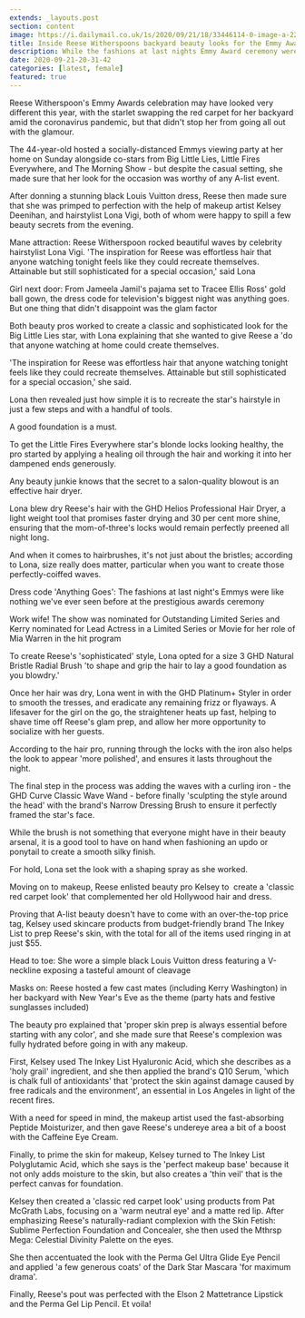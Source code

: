 ```yaml
---
extends: _layouts.post
section: content
image: https://i.dailymail.co.uk/1s/2020/09/21/18/33446114-0-image-a-22_1600707764187.jpg 
title: Inside Reese Witherspoons backyard beauty looks for the Emmy Awards 
description: While the fashions at last nights Emmy Award ceremony were anything goes, the beauty didnt disappoint. Celebrity hairstylist Lona Vigi reveals how she created Reese Witherspoons do. 
date: 2020-09-21-20-31-42 
categories: [latest, female] 
featured: true 
--- 
```

Reese Witherspoon's Emmy Awards celebration may have looked very different this year, with the starlet swapping the red carpet for her backyard amid the coronavirus pandemic, but that didn't stop her from going all out with the glamour.

The 44-year-old hosted a socially-distanced Emmys viewing party at her home on Sunday alongside co-stars from Big Little Lies, Little Fires Everywhere, and The Morning Show - but despite the casual setting, she made sure that her look for the occasion was worthy of any A-list event. 

After donning a stunning black Louis Vuitton dress, Reese then made sure that she was primped to perfection with the help of makeup artist Kelsey Deenihan, and hairstylist Lona Vigi, both of whom were happy to spill a few beauty secrets from the evening.   

Mane attraction: Reese Witherspoon rocked beautiful waves by celebrity hairstylist Lona Vigi. 'The inspiration for Reese was effortless hair that anyone watching tonight feels like they could recreate themselves. Attainable but still sophisticated for a special occasion,' said Lona

Girl next door: From Jameela Jamil's pajama set to Tracee Ellis Ross' gold ball gown, the dress code for television's biggest night was anything goes. But one thing that didn't disappoint was the glam factor

Both beauty pros worked to create a classic and sophisticated look for the Big Little Lies star, with Lona explaining that she wanted to give Reese a 'do that anyone watching at home could create themselves.  

'The inspiration for Reese was effortless hair that anyone watching tonight feels like they could recreate themselves. Attainable but still sophisticated for a special occasion,' she said.  



Lona then revealed just how simple it is to recreate the star's hairstyle in just a few steps and with a handful of tools.  

A good foundation is a must.

To get the Little Fires Everywhere star's blonde locks looking healthy, the pro started by applying a healing oil through the hair and working it into her dampened ends generously.  

Any beauty junkie knows that the secret to a salon-quality blowout is an effective hair dryer. 

Lona blew dry Reese's hair with the GHD Helios Professional Hair Dryer, a light weight tool that promises faster drying and 30 per cent more shine, ensuring that the mom-of-three's locks would remain perfectly preened all night long.

And when it comes to hairbrushes, it's not just about the bristles; according to Lona, size really does matter, particular when you want to create those perfectly-coiffed waves. 

Dress code 'Anything Goes': The fashions at last night's Emmys were like nothing we've ever seen before at the prestigious awards ceremony

Work wife! The show was nominated for Outstanding Limited Series and Kerry nominated for Lead Actress in a Limited Series or Movie for her role of Mia Warren in the hit program

To create Reese's 'sophisticated' style, Lona opted for a size 3 GHD Natural Bristle Radial Brush 'to shape and grip the hair to lay a good foundation as you blowdry.'

Once her hair was dry, Lona went in with the GHD Platinum+ Styler in order to smooth the tresses, and eradicate any remaining frizz or flyaways. A lifesaver for the girl on the go, the straightener heats up fast, helping to shave time off Reese's glam prep, and allow her more opportunity to socialize with her guests. 

According to the hair pro, running through the locks with the iron also helps the look to appear 'more polished', and ensures it lasts throughout the night. 

The final step in the process was adding the waves with a curling iron - the GHD Curve Classic Wave Wand - before finally 'sculpting the style around the head' with the brand's Narrow Dressing Brush to ensure it perfectly framed the star's face.  

While the brush is not something that everyone might have in their beauty arsenal, it is a good tool to have on hand when fashioning an updo or ponytail to create a smooth silky finish.

For hold, Lona set the look with a shaping spray as she worked. 

Moving on to makeup, Reese enlisted beauty pro Kelsey to  create a 'classic red carpet look' that complemented her old Hollywood hair and dress. 

Proving that A-list beauty doesn't have to come with an over-the-top price tag, Kelsey used skincare products from budget-friendly brand The Inkey List to prep Reese's skin, with the total for all of the items used ringing in at just $55. 

Head to toe: She wore a simple black Louis Vuitton dress featuring a V-neckline exposing a tasteful amount of cleavage

Masks on: Reese hosted a few cast mates (including Kerry Washington) in her backyard with New Year's Eve as the theme (party hats and festive sunglasses included)

The beauty pro explained that 'proper skin prep is always essential before starting with any color', and she made sure that Reese's complexion was fully hydrated before going in with any makeup. 

First, Kelsey used The Inkey List Hyaluronic Acid, which she describes as a 'holy grail' ingredient, and she then applied the brand's Q10 Serum, 'which is chalk full of antioxidants' that 'protect the skin against damage caused by free radicals and the environment', an essential in Los Angeles in light of the recent fires.  

With a need for speed in mind, the makeup artist used the fast-absorbing Peptide Moisturizer, and then gave Reese's undereye area a bit of a boost with the Caffeine Eye Cream. 

Finally, to prime the skin for makeup, Kelsey turned to The Inkey List Polyglutamic Acid, which she says is the 'perfect makeup base' because it not only adds moisture to the skin, but also creates a 'thin veil' that is the perfect canvas for foundation.

Kelsey then created a 'classic red carpet look' using products from Pat McGrath Labs, focusing on a 'warm neutral eye' and a matte red lip. After emphasizing Reese's naturally-radiant complexion with the Skin Fetish: Sublime Perfection Foundation and Concealer, she then used the Mthrsp Mega: Celestial Divinity Palette on the eyes. 

She then accentuated the look with the Perma Gel Ultra Glide Eye Pencil and applied 'a few generous coats' of the Dark Star Mascara 'for maximum drama'. 

Finally, Reese's pout was perfected with the Elson 2 Mattetrance Lipstick and the Perma Gel Lip Pencil. Et voila! 

